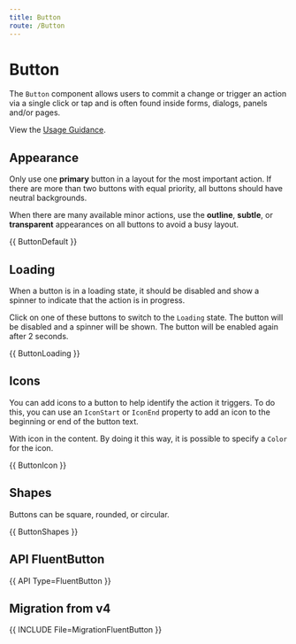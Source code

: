 ```yaml
---
title: Button
route: /Button
---
```


# Button

The `Button` component allows users to commit a change or trigger an action via a single click
or tap and is often found inside forms, dialogs, panels and/or pages.

View the [Usage Guidance](https://fluent2.microsoft.design/components/web/react/button/usage).

## Appearance

Only use one **primary** button in a layout for the most important action.
If there are more than two buttons with equal priority, all buttons should have neutral backgrounds.

When there are many available minor actions, use the **outline**, **subtle**, or **transparent** appearances
on all buttons to avoid a busy layout.

{{ ButtonDefault }}

## Loading

When a button is in a loading state, it should be disabled and show a spinner to indicate
that the action is in progress.

Click on one of these buttons to switch to the `Loading` state.
The button will be disabled and a spinner will be shown.
The button will be enabled again after 2 seconds.

{{ ButtonLoading }}

## Icons

You can add icons to a button to help identify the action it triggers.
To do this, you can use an `IconStart` or `IconEnd` property to add an icon
to the beginning or end of the button text.

With icon in the content. By doing it this way, it is possible to specify
a <code>Color</code> for the icon.

{{ ButtonIcon }}

## Shapes

Buttons can be square, rounded, or circular.

{{ ButtonShapes }}

## API FluentButton

{{ API Type=FluentButton }}

## Migration from v4

{{ INCLUDE File=MigrationFluentButton }}
